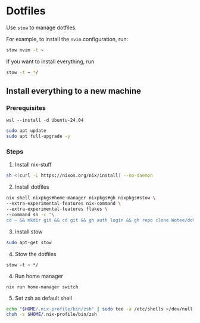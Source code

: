 # Dotfiles

Use `stow` to manage dotfiles.

For example, to install the `nvim` configuration, run:

```sh
stow nvim -t ~
```

If you want to install everything, run
```sh
stow -t ~ */
```

## Install everything to a new machine
### Prerequisites
```pwsh
wsl --install -d Ubuntu-24.04
```
```bash
sudo apt update
sudo apt full-upgrade -y
```

### Steps
1. Install nix-stuff
```bash
sh <(curl -L https://nixos.org/nix/install) --no-daemon
```
2. Install dotfiles
```bash
nix shell nixpkgs#home-manager nixpkgs#gh nixpkgs#stow \
--extra-experimental-features nix-command \
--extra-experimental-features flakes \
--command sh -c "\
cd ~ && mkdir git && cd git && gh auth login && gh repo clone Wotee/dotFiles && cd dotFiles && stow -t ~ */ && home-manager switch"
```
3. install stow 
```bash
sudo apt-get stow
```
4. Stow the dotfiles
```
stow -t ~ */
```
4. Run home manager
```
nix run home-manager switch
```
5. Set zsh as default shell
```bash
echo "$HOME/.nix-profile/bin/zsh" | sudo tee -a /etc/shells >/dev/null
chsh -s $HOME/.nix-profile/bin/zsh
```
